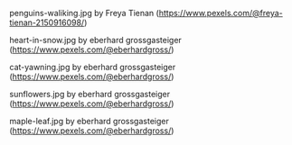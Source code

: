penguins-waliking.jpg by Freya Tienan (https://www.pexels.com/@freya-tienan-2150916098/)

heart-in-snow.jpg by eberhard grossgasteiger (https://www.pexels.com/@eberhardgross/)

cat-yawning.jpg by eberhard grossgasteiger (https://www.pexels.com/@eberhardgross/)

sunflowers.jpg by eberhard grossgasteiger (https://www.pexels.com/@eberhardgross/)

maple-leaf.jpg by eberhard grossgasteiger (https://www.pexels.com/@eberhardgross/)

